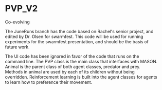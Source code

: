 PVP_V2
======

Co-evolving

The JuneRuns branch has the code based on Rachel's senior project, and edited by Dr. Olsen for swarmfest.
This code will be used for running experiments for the swarmfest presentation, and should be the basis of future work.

The UI code has been ignored in favor of the code that runs on the command line.
The PVP class is the main class that interfaces with MASON.
Animal is the parent class of both agent classes, predator and prey.  Methods in animal are used by each of its children
without being overridden.
Reinforcement learning is built into the agent classes for agents to learn how to preference their movement.
